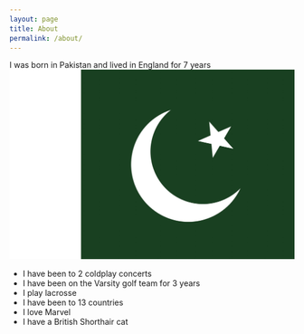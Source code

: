 ```yaml
---
layout: page
title: About
permalink: /about/
---
```


I was born in Pakistan and lived in England for 7 years
<img src="images/pakistan.jpg">

- I have been to 2 coldplay concerts
- I have been on the Varsity golf team for 3 years
- I play lacrosse
- I have been to 13 countries
- I love Marvel
- I have a British Shorthair cat